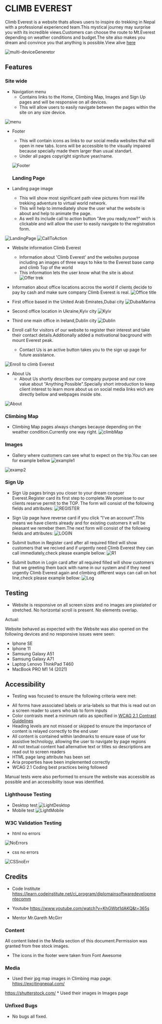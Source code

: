 # CLIMB EVEREST 

Climb Everest is a website thats allows users to inspire do trekking in Nepal with a professional experienced team.This mystical journey may surprise you with its incredible views.Customers can choose the route to Mt.Everest depending on weather conditions and budget.The site also makes you dream and convince you that anything is possible.View alive [here](https://zaurtime.github.io/project1everest/index.html)

![multi-deviceGeneretor](https://user-images.githubusercontent.com/119350794/209062195-dfcf1be2-db7b-43f6-acca-16d86b4a8e24.png)

## Features

### Site wide
* Navigation menu
  * Contains links to the Home, Climbing Map, Images and Sign Up pages and will be responsive on all devices.
  * This will allow users to easily navigate between the pages within the site on any size device. 

![menu](https://user-images.githubusercontent.com/119350794/209068488-46cf75d3-5ba1-460a-9f8d-addf9a4e734a.png)

* Footer 
  * This will contain icons as links to our social media websites that will open in new tabs. Icons will be accessible to the visually impaired because specially made them larger than usual standart.
  * Under all pages copyright signiture year/name.
  
  ![Footer](https://user-images.githubusercontent.com/119350794/209073084-187cf8cb-0b70-4978-a7bb-e84ead631ab5.png)
  
  ### Landing Page
 * Landing page image
    * This will show most significant path view pictures from real life trekking adventure to virtual world network.
    * This will help to immediately show the user what the website is about and help to animate the page.
    * As well its include call to action button "Are you ready,now?" wich is clickable and will allow the user to easily navigate to the registration form. 

![LandingPage](https://user-images.githubusercontent.com/119350794/209075294-1c5249cd-cfad-4d3f-ad3c-dbad104dba6d.png)
![CallToAction](https://user-images.githubusercontent.com/119350794/209076359-ae8ef221-b62c-4a14-b6b1-fe1739b956f6.png)

 * Website information Climb Everest 
   *  Information about 'Climb Everest' and the websites purpose including an images of three ways to hike to the Everest base camp and climb Top of the world
    * This information lets the user know what the site is about
    ![Offer trek](https://user-images.githubusercontent.com/119350794/209078242-08b092f0-b1fd-4885-88ba-300451571df5.png)
    
  * Information about office locations accros the world if clients decide to pay by cash and make sure company Climb Everest is real.
![Office title](https://user-images.githubusercontent.com/119350794/209079638-05d99b51-0d37-47d2-beff-7ccc7e275146.png)
 * First office based in the United Arab Emirates,Dubai city
 ![DubaiMarina](https://user-images.githubusercontent.com/119350794/209080184-f71a79d9-82cc-4fc1-8adc-ae8a50ac15f7.png)
 * Second office location in Ukraine,Kyiv city
 ![Kyiv](https://user-images.githubusercontent.com/119350794/209167013-3533c4fc-0ce1-4b60-b207-f3456bb14091.png)

 * Third one main office in Ireland,Dublin city
![Dublin](https://user-images.githubusercontent.com/119350794/209081036-a364bf32-47b8-46d6-a2bd-5c55c530a58b.png)

* Enroll call for visitors of our website to register their interest and take their contact details.Additionally added a motivational bacground with mount Everest peak.
  * Contact Us is an active button takes you to the sign up page for future assistance.

![Enroll to climb Everest](https://user-images.githubusercontent.com/119350794/209082561-105b560b-9b77-433c-a96f-8c601748f707.png)

* About Us
  * About Us shortly describes our company purpose and our core value about "Anything Possible".Specially short introduction to keep client interest to learn more about us on social media links wich are directly bellow and webpages inside site.
  
![About](https://user-images.githubusercontent.com/119350794/209115058-ef0d2511-90a5-409a-b3ec-a4cdb96125f0.png)

### Climbing Map
* Climbing Map pages always changes because depending on the weather condition.Currently one way right.
![climbMap](https://user-images.githubusercontent.com/119350794/209115440-32051a62-53a2-4f98-a898-fc3ea618c4e7.png)

### Images
* Gallery where customers can see what to expect on the trip.You can see for example bellow
![example1](https://user-images.githubusercontent.com/119350794/209116713-3c8662b1-d907-41c8-8415-0d20608525ff.png)

![examp2](https://user-images.githubusercontent.com/119350794/209116876-bf0dda83-aa2c-497a-854f-4cfa5f1f2277.png)

### Sign Up
* Sign Up pages brings you closer to your dream conquer Everest.Register card its first step to complete.We promisse to our clients reserve permit to the TOP. The form will consist of the following fields and attributes:
![REGISTER](https://user-images.githubusercontent.com/119350794/209118108-8e9ab151-a2e0-4615-a7ca-d70859e35a0e.png)


* Sign Up page have reverse card if you click "I've an account".This means we have clients already and for existing customers it will be pleasant we remeber them.The next form will consist of the following fields and attributes:
![LOGIN](https://user-images.githubusercontent.com/119350794/209119074-c0475347-a6a1-4139-bf92-9c674e1e8c5a.png)

* Submit button in Register card after all required filled will show customers that we recived and if urgently need Climb Everest they can call immediately,check please example bellow:
![R1](https://user-images.githubusercontent.com/119350794/209120211-5b0f5b87-af83-459a-87ef-ed3d6797d9b6.png)

* Submit button in Login card after all required filled will show customers that we greeting them back with name in our system and if they need urgently Climb Everest again and climbing different ways can call on hot line,check please example bellow:
![Log](https://user-images.githubusercontent.com/119350794/209121364-c62c70d3-193f-4051-9cc0-e5392484bc2f.png)

## Testing
* Website is responsive on all screen sizes and no images are pixelated or stretched. No horizontal scroll is present. No elements overlap.

Actual:

Website behaved as expected with the 
Website was also opened on the following devices and no responsive issues were seen:
   * Iphone SE
   * Iphone 11
   * Samsung Galaxy A51
   * Samsung Galaxy A71
   * Laptop Lenovo ThinkPad T460
   * MacBook PRO M1 14 (2021)

## Accessibility
 * Testing was focused to ensure the following criteria were met:

- All forms have associated labels or aria-labels so that this is read out on a screen reader to users who tab to form inputs
- Color contrasts meet a minimum ratio as specified in [WCAG 2.1 Contrast Guidelines](https://www.w3.org/WAI/WCAG21/Understanding/contrast-minimum.html)
- Heading levels are not missed or skipped to ensure the importance of content is relayed correctly to the end user
- All content is contained within landmarks to ensure ease of use for assistive technology, allowing the user to navigate by page regions
- All not textual content had alternative text or titles so descriptions are read out to screen readers
- HTML page lang attribute has been set
- Aria properties have been implemented correctly
- WCAG 2.1 Coding best practices being followed

Manual tests were also performed to ensure the website was accessible as possible and an accessibility issue was identified.

### Lighthouse Testing
  * Desktop test 
![LightDesktop](https://user-images.githubusercontent.com/119350794/209126896-21ec06dd-7d56-4c12-8297-12f2f6194566.png)
  * Mobile test 
![LightMobile](https://user-images.githubusercontent.com/119350794/209126941-e1be3e39-d0d8-4fed-bee3-372afb885b58.png)

### W3C Validation Testing
 * html no errors 

![NoErrors](https://user-images.githubusercontent.com/119350794/209127829-3cef5917-3ec7-4ba9-9e5a-b613f17c0a1f.png)

 * css no errors 
 
![CSSnoErr](https://user-images.githubusercontent.com/119350794/209127910-b7ebc955-9043-4779-82de-dd48b86b8835.png)

## Credits 

* Code Institute  https://learn.codeinstitute.net/ci_program/diplomainsoftwaredevelopmentecomm

* Youtube https://www.youtube.com/watch?v=KhGWbt1dAKQ&t=365s

* Mentor Mr.Gareth McGirr

### Content 

All content listed in the Media section of this document.Permission was granted from free stock images.

* The icons in the footer were taken from Font Awesome

### Media
* Used their jpg map images in Climbing map page.
https://excitingnepal.com/


 https://shutterstock.com/ * Used their images in Images page 

### Unfixed Bugs

* No bugs all fixed.






